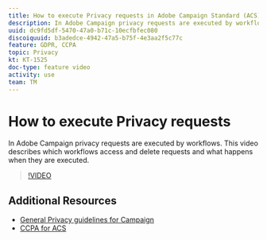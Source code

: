 ```yaml
---
title: How to execute Privacy requests in Adobe Campaign Standard (ACS)
description: In Adobe Campaign privacy requests are executed by workflows. This video describes which workflows access and delete requests and what happens when they are executed.
uuid: dc9fd5df-5470-47a0-b71c-10ecfbfec080
discoiquuid: b3adedce-4942-47a5-b75f-4e3aa2f5c77c
feature: GDPR, CCPA
topic: Privacy
kt: KT-1525
doc-type: feature video
activity: use
team: TM
---
```


# How to execute Privacy requests

In Adobe Campaign privacy requests are executed by workflows. This video describes which workflows access and delete requests and what happens when they are executed.

>[!VIDEO](https://video.tv.adobe.com/v/22770?quality=12)

## Additional Resources

* [General Privacy guidelines for Campaign](https://helpx.adobe.com/campaign/kb/campaign-privacy-overview.html)
* [CCPA for ACS](https://helpx.adobe.com/campaign/kb/acs-privacy.html#ccpa)
